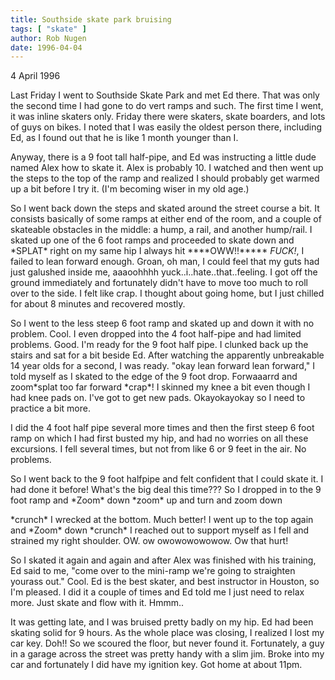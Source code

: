 ```yaml
---
title: Southside skate park bruising
tags: [ "skate" ]
author: Rob Nugen
date: 1996-04-04
---
```


<p class=date>4 April 1996<p>

<p>Last Friday I went to Southside Skate Park and met Ed there.  That
was only the second time I had gone to do vert ramps and such.  The
first time I went, it was inline skaters only.  Friday there were
skaters, skate boarders, and lots of guys on bikes.  I noted that I
was easily the oldest person there, including Ed, as I found out that
he is like 1 month younger than I.</p>

<p>Anyway, there is a 9 foot tall half-pipe, and Ed was instructing a little
dude named Alex how to skate it.  Alex is probably 10.  I watched and then
went up the steps to the top of the ramp and realized I should probably
get warmed up a bit before I try it.  (I'm becoming wiser in my old age.)</p>

<p>So I went back down the steps and skated around the street course a bit.
It consists basically of some ramps at either end of the room, and a couple
of skateable obstacles in the middle: a hump, a rail, and another hump/rail.
I skated up one of the 6 foot ramps and proceeded to skate down and *SPLAT*
right on my same hip I always hit ****OWW!!***** <em>FUCK!</em>, I failed
to lean forward enough.  Groan, oh man, I could feel that my guts had just
galushed inside me, aaaoohhhh yuck..i..hate..that..feeling.  I got off the
ground immediately and fortunately didn't have to move too much to roll
over to the side.  I felt like crap.  I thought about going home, but I
just chilled for about 8 minutes and recovered mostly.</p>

<p>So I went to the less steep 6 foot ramp and skated up and down it with no
problem.  Cool.  I even dropped into the 4 foot half-pipe and had limited
problems.  Good. I'm ready for the 9 foot half pipe.  I clunked back up the
stairs and sat for a bit beside Ed.  After watching the apparently unbreakable
14 year olds for a second, I was ready.  "okay lean forward lean forward,"
I told myself as I skated to the edge of the 9 foot drop.  Forwaaarrd and
zoom*splat too far forward *crap*! I skinned my knee a bit even though
I had knee pads on.  I've got to get new pads.   Okayokayokay so I need
to practice a bit more.</p>

<p>I did the 4 foot half pipe several more times and then the first steep 6 foot
ramp on which I had first busted my hip, and had no worries on all these
excursions.  I fell several times, but not from like 6 or 9 feet in the air.
No problems.</p>

<p>So I went back to the 9 foot halfpipe and felt confident that I could skate
it.  I had done it before!  What's the big deal this time???  So I dropped
in to the 9 foot ramp and *Zoom* down *zoom* up and turn and zoom down</p>

<p>*crunch* I wrecked at the bottom.    Much better!  I went up to the top
again and *Zoom* down *crunch* I reached out to support myself as I fell and
strained my right shoulder.  OW.  ow owowowowowow.  Ow that hurt!</p>

<p>So I skated it again and again and after Alex was finished with his training,
Ed said to me, "come over to the mini-ramp we're going to straighten yourass
out."   Cool.  Ed is the best skater, and best instructor in Houston, so I'm
pleased.  I did it a couple of times and Ed told me I just need to relax more.
Just skate and flow with it.   Hmmm..</p>

<p>It was getting late, and I was bruised pretty badly on my hip.  Ed
had been skating solid for 9 hours.  As the whole place was closing, I
realized I lost my car key.  Doh!!  So we scoured the floor, but never
found it.  Fortunately, a guy in a garage across the street was pretty
handy with a slim jim.  Broke into my car and fortunately I did have
my ignition key.  Got home at about 11pm.</p>
